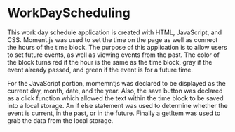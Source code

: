 # WorkDayScheduling
This work day schedule application is created with HTML, JavaScript, and CSS. Moment.js was used to set the time on the page as well as connect the hours of the time block. The purpose of this application is to allow users to set future events, as well as viewing events from the past. The color of the block turns red if the hour is the same as the time block, gray if the event already passed, and green if the event is for a future time.

For the JavaScript portion, momemntjs was declared to be displayed as the current day, month, date, and the year. Also, the save button was declared as a click function which allowed the text within the time block to be saved into a local storage. An if else statement was used to determine whether the event is current, in the past, or in the future. Finally a getItem was used to grab the data from the local storage.
